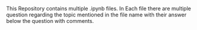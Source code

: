 This Repository contains multiple .ipynb files. In Each file there are multiple question regarding the topic mentioned in the file name with their answer below the question with comments.
